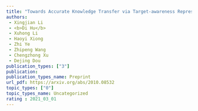 ```yaml
---  
title: "Towards Accurate Knowledge Transfer via Target-awareness Representation Disentanglement"  
authors:  
 - Xingjian Li  
 - <b>Di Hu</b>  
 - Xuhong Li  
 - Haoyi Xiong  
 - Zhi Ye  
 - Zhipeng Wang  
 - Chengzhong Xu  
 - Dejing Dou  
publication_types: ["3"]  
publication:   
publication_types_name: Preprint  
url_pdf: https://arxiv.org/abs/2010.08532  
topic_types: ["0"]
topic_types_name: Uncategorized
rating : 2021_03_01
---  
```

